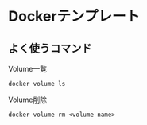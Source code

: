 # Dockerテンプレート

## よく使うコマンド

Volume一覧

```shell
docker volume ls
```

Volume削除

```shell
docker volume rm <volume name>
```

